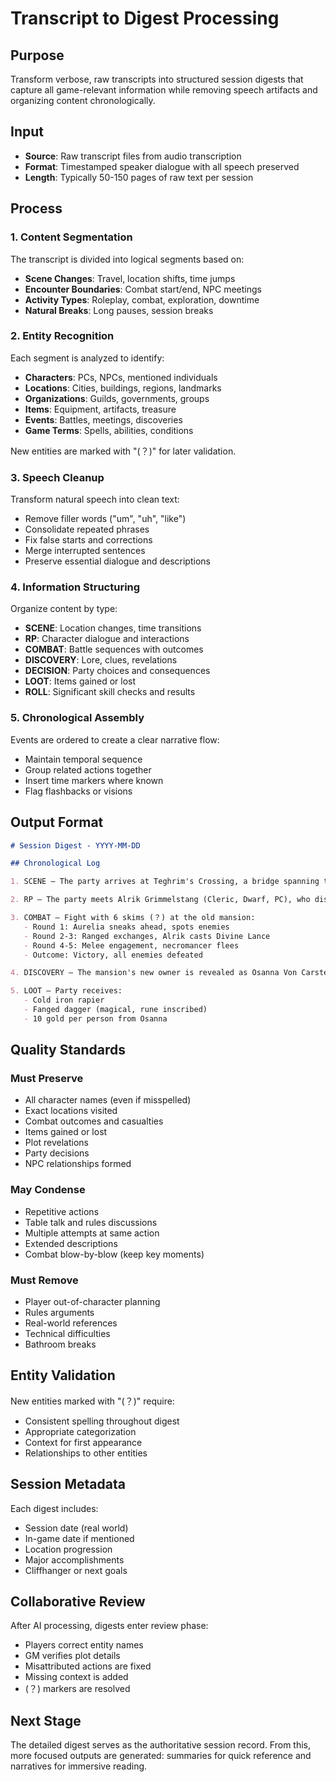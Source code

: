 # Transcript to Digest Processing

## Purpose

Transform verbose, raw transcripts into structured session digests that capture all game-relevant information while removing speech artifacts and organizing content chronologically.

## Input

- **Source**: Raw transcript files from audio transcription
- **Format**: Timestamped speaker dialogue with all speech preserved
- **Length**: Typically 50-150 pages of raw text per session

## Process

### 1. Content Segmentation

The transcript is divided into logical segments based on:
- **Scene Changes**: Travel, location shifts, time jumps
- **Encounter Boundaries**: Combat start/end, NPC meetings
- **Activity Types**: Roleplay, combat, exploration, downtime
- **Natural Breaks**: Long pauses, session breaks

### 2. Entity Recognition

Each segment is analyzed to identify:
- **Characters**: PCs, NPCs, mentioned individuals
- **Locations**: Cities, buildings, regions, landmarks  
- **Organizations**: Guilds, governments, groups
- **Items**: Equipment, artifacts, treasure
- **Events**: Battles, meetings, discoveries
- **Game Terms**: Spells, abilities, conditions

New entities are marked with "(？)" for later validation.

### 3. Speech Cleanup

Transform natural speech into clean text:
- Remove filler words ("um", "uh", "like")
- Consolidate repeated phrases
- Fix false starts and corrections
- Merge interrupted sentences
- Preserve essential dialogue and descriptions

### 4. Information Structuring

Organize content by type:
- **SCENE**: Location changes, time transitions
- **RP**: Character dialogue and interactions
- **COMBAT**: Battle sequences with outcomes
- **DISCOVERY**: Lore, clues, revelations
- **DECISION**: Party choices and consequences
- **LOOT**: Items gained or lost
- **ROLL**: Significant skill checks and results

### 5. Chronological Assembly

Events are ordered to create a clear narrative flow:
- Maintain temporal sequence
- Group related actions together
- Insert time markers where known
- Flag flashbacks or visions

## Output Format

```markdown
# Session Digest - YYYY-MM-DD

## Chronological Log

1. SCENE – The party arrives at Teghrim's Crossing, a bridge spanning the Rothehurst River, with hostels, stores, and dining areas under the command of Captain Irka Spritzel (？). Irka assigns the party tasks in return for accommodations.

2. RP – The party meets Alrik Grimmelstang (Cleric, Dwarf, PC), who discusses his past, his secretive recipe, and paranoia regarding Fey.

3. COMBAT – Fight with 6 skims (？) at the old mansion:
   - Round 1: Aurelia sneaks ahead, spots enemies
   - Round 2-3: Ranged exchanges, Alrik casts Divine Lance
   - Round 4-5: Melee engagement, necromancer flees
   - Outcome: Victory, all enemies defeated

4. DISCOVERY – The mansion's new owner is revealed as Osanna Von Carstein (？), a vampire noble from one of the three great vampire houses.

5. LOOT – Party receives:
   - Cold iron rapier
   - Fanged dagger (magical, rune inscribed)
   - 10 gold per person from Osanna
```

## Quality Standards

### Must Preserve
- All character names (even if misspelled)
- Exact locations visited
- Combat outcomes and casualties
- Items gained or lost
- Plot revelations
- Party decisions
- NPC relationships formed

### May Condense
- Repetitive actions
- Table talk and rules discussions
- Multiple attempts at same action
- Extended descriptions
- Combat blow-by-blow (keep key moments)

### Must Remove
- Player out-of-character planning
- Rules arguments
- Real-world references
- Technical difficulties
- Bathroom breaks

## Entity Validation

New entities marked with "(？)" require:
- Consistent spelling throughout digest
- Appropriate categorization
- Context for first appearance
- Relationships to other entities

## Session Metadata

Each digest includes:
- Session date (real world)
- In-game date if mentioned
- Location progression
- Major accomplishments
- Cliffhanger or next goals

## Collaborative Review

After AI processing, digests enter review phase:
- Players correct entity names
- GM verifies plot details  
- Misattributed actions are fixed
- Missing context is added
- (？) markers are resolved

## Next Stage

The detailed digest serves as the authoritative session record. From this, more focused outputs are generated: summaries for quick reference and narratives for immersive reading.
